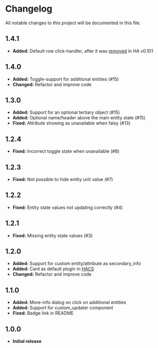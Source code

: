 # Changelog
All notable changes to this project will be documented in this file.

## 1.4.1

- **Added:** Default row click-handler, after it was [removed](https://github.com/home-assistant/home-assistant-polymer/pull/4023) in HA v0.101

## 1.4.0

- **Added:** Toggle-support for additional entities (#15)
- **Changed:** Refactor and improve code

## 1.3.0

- **Added:** Support for an optional tertiary object (#15)
- **Added:** Optional name/header above the main entity state (#15)
- **Fixed:** Attribute showing as unavailable when falsy (#13)

## 1.2.4

- **Fixed:** Incorrect toggle state when unavailable (#8)

## 1.2.3

- **Fixed:** Not possible to hide entity unit value (#7)

## 1.2.2

- **Fixed:** Entity state values not updating correctly (#4)

## 1.2.1

- **Fixed:** Missing entity state values (#3)

## 1.2.0

- **Added:** Support for custom entity/attribute as secondary_info
- **Added:** Card as default plugin in [HACS](https://github.com/custom-components/hacs)
- **Changed:** Refactor and improve code

## 1.1.0

- **Added:** More-info dialog on click on additional entities
- **Added:** Support for custom_updater component
- **Fixed:** Badge link in README

## 1.0.0

- **Initial release**
